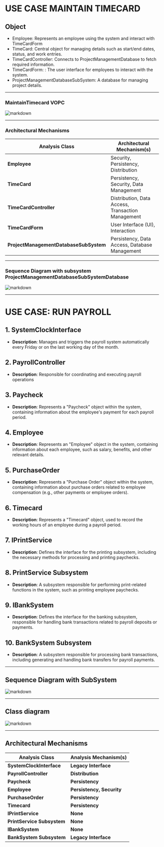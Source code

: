 # USE CASE MAINTAIN TIMECARD

## Object
  - Employee: Represents an employee using the system and interact with TimeCardForm
  - TimeCard: Central object for managing details such as start/end dates, status, and work entries.
  - TimeCardController: Connects to ProjectManagementDatabase to fetch required information.
  - TimeCardForm: : The user interface for employees to interact with the system.
  - ProjectManagementDatabaseSubSystem: A database for managing project details.

---    
### MaintainTimecard VOPC
![markdown](https://www.planttext.com/api/plantuml/png/X5J1QiCm3BtdAqHFARI7NSieBLst5TOosDZEIYnQ3pikjjCjb7tP3lka_SBYr7OJI6akKPwbf_TaaR-Vtvcng6qfHP8BD0QMSYzKHGJ71Efd3Bom4Lmn3nghUR653KhoIAQKW9LvLAKMbSUOAZD1iCOl1vkv4EgJJXG01yKPh0fB6dFxpktkbKlAKRDxfMKwJBuJhoZW7KK1Z8gYxX1u_0ujmOlpwA8sk2nO2_AEwanRcavjcKbkBPsJlVOvOyl2wYfr1oDlTjZEE9Mc0Mj6z8Q2ixgWp-52rNnA2DBHwxDM7vJRDHQu9Kc5Su4P6e8GUF8ufOMccZvyfc4Smrxf8Mq4Lqn4lX3qo7SN5uLVke-eCmJjNdVSx0LMFSqwExClRRDGroOVULfYBm_qw0cUkB6tYntgBMrAcP6UmWFP-G6vmBfF-yIScAFNmSq0nkDfy-vCPUAMjjbqatGE-YfQQp21qj2vf7NILrYdoyRNrOhBKvW0vZaPrpMPKS7Sd-4V003__mC0)


---
### Architectural Mechanisms

| **Analysis Class**                | **Architectural Mechanism(s)**                             |
|-----------------------------------|-----------------------------------------------------------|
| **Employee**                       | Security, Persistency, Distribution                       |
| **TimeCard**                       | Persistency, Security, Data Management                    |
| **TimeCardController**             | Distribution, Data Access, Transaction Management         |
| **TimeCardForm**                   | User Interface (UI), Interaction                          |
| **ProjectManagementDatabaseSubSystem** | Persistency, Data Access, Database Management           |

---
### Sequence Diagram with subsystem ProjectManagementDatabaseSubSystemDatabase
![markdown](https://www.planttext.com/api/plantuml/png/X99DJiCm44RtEONLLP3A1LYW5hS55gLL6z7r91wr1lz44oTIpiQ28t45d8GK9mfYw--DvytONn-VYy81kLAh239dYQrrhcoD6EN-M6Oo1-FOB94QCo2niQHd30gMRAO1ReqZgnHIX_5fh0k7sPxi6sPk2mREgD6u5JX8eS0MtczN3r7Ksx7RUw_0xjYpSKZU_2JT9PICRoAVDnJtr04TIQoGbqJ-uXwC--iyp5lOivmG7Eweh_aJRemy_uXkMO5Ka2ha5w0plfGwHIgyGei44YMPCVBJk9bb9OjSGJqcfeREI_TaIn_x7U6SXILprYOdI-ye1bjO2h7shrF7oPpzNtTToBMignbIFNI42ZjgIlXOfbh-hdrWDSgIi7MNnK6VLr1IU8zk-f50s62yrGE2s1bL1qoqG2EQd_yD003__mC0)

---

# USE CASE: RUN PAYROLL

## 1. **SystemClockInterface**
   - **Description**: Manages and triggers the payroll system automatically every Friday or on the last working day of the month.

## 2. **PayrollController**
   - **Description**: Responsible for coordinating and executing payroll operations

## 3. **Paycheck**
   - **Description**: Represents a "Paycheck" object within the system, containing information about the employee's payment for each payroll period.

## 4. **Employee**
   - **Description**: Represents an "Employee" object in the system, containing information about each employee, such as salary, benefits, and other relevant details.

## 5. **PurchaseOrder**
   - **Description**: Represents a "Purchase Order" object within the system, containing information about purchase orders related to employee compensation (e.g., other payments or employee orders).

## 6. **Timecard**
   - **Description**: Represents a "Timecard" object, used to record the working hours of an employee during a payroll period.

## 7. **IPrintService**
   - **Description**: Defines the interface for the printing subsystem, including the necessary methods for processing and printing paychecks.

## 8. **PrintService Subsystem**
   - **Description**: A subsystem responsible for performing print-related functions in the system, such as printing employee paychecks.

## 9. **IBankSystem**
   - **Description**: Defines the interface for the banking subsystem, responsible for handling bank transactions related to payroll deposits or payments.

## 10. **BankSystem Subsystem**
   - **Description**: A subsystem responsible for processing bank transactions, including generating and handling bank transfers for payroll payments.

---
## Sequence Diagram with SubSystem
![markdown](https://www.planttext.com/api/plantuml/png/b5HBRi8m4Dtx55wMHI_0eaA5LcA1YWGzmE0CnOf_6Zj8ELiNFLAlK3iXWJHEHIEXe9dttioR6VZ-_5hu01GghHY8O8c_QATiZSXS34iX7PZ0TxKFg9VAYd9j0j8Hn12mXPgiKajhGdeZ3R9xgL405KDAHU847j-e-0MFOkA4eXm6IPgmGpfBWRlgu9kE1eXdC6NRw3NFEZlyyIdhWi-vD39827Zny31ZMM0K6BdCiiUe2IfX88bdx7hqK-HkVZUSBZJ96OptXZY8JxBxiSsv02KgrJhymrspiGZ_G8FKefjGf81gTgenBabZEDc2Iyyt81MF1xULegmSu_79Q-SM7mkv5E-hkCkN6KFbCLDk9Gb5u2jqriimNIvpHMa8XD5Jokq9Z8y_5MbDj9PaSen98KTMeFTZbJIaAuM_6pZ70S51OPF-Pxzfs_Mu29g2fS_T9wg1oluyjstlMDnnDGKg3Frbhu-RA8J5gwLLIhGTiKNi9Vtp_0000F__0m00)

---
## Class diagram
![markdown](https://www.planttext.com/api/plantuml/png/p5MzJiCm4Dxp51bXu0Koe8e_gGCYKf6Oh_QrjUBOrTcf505Fni0ZyGhOIUsagOaO6CWIvRxxxlykNn-V2sE1R5FBZ4am9b-rnc9zApMhbieYRO1X_fhb_X5AM04MIsX9ItbncHVvGGkUlMT7zX6vrShwDrAW4beIUC3xUYzrYsW6yWd-B6faGFmdl6o8xS3W4t6agH83oHhP1pY1jgYGUeJja5KJk0QgOcWbQOR689yeSPHeOmRBpQCZ8N_GTES1eLMw89s_K0SCREvKXRAz56hTAEiaN3ThYRrm3ssDojwvg1tYNuFP4CIyMGMrfnfNEhNjHGOaK3lnj7R5sGXh9hfdvJnoXkJ6pGYXQF_nY_GwlMHoOGRcazlfXioBzYquBro993HV-T4UkpY5xnMV-1TnufUbguDT8Ht4CFzxBuiJj0-jBMAN4_qVcLarQzDjLovSHkYRQ_x0qIZe6r1Lly314YDqkNdvCu4omBevdRDu3A1RWJ7dV1_R91nJ7u999_vFWaqUlAkhj-l4CIjojnxRhRiy-NLs3dUik9f520ndjEEi5_74pMYVBjplA4FrmWsSqqwEgz-wWwxcYAbcTylgF3BhYTa25VV_cMy0003__mC0)

---
## Architectural Mechanisms
| **Analysis Class**            | **Analysis Mechanism(s)**            |
|-------------------------------|--------------------------------------|
| **SystemClockInterface**       | **Legacy Interface**                 |
| **PayrollController**          | **Distribution**                     |
| **Paycheck**                   | **Persistency**                      |
| **Employee**                   | **Persistency, Security**            |
| **PurchaseOrder**              | **Persistency**                      |
| **Timecard**                   | **Persistency**                      |
| **IPrintService**              | **None**                             |
| **PrintService Subsystem**     | **None**                             |
| **IBankSystem**                | **None**                             |
| **BankSystem Subsystem**       | **Legacy Interface**                 |
